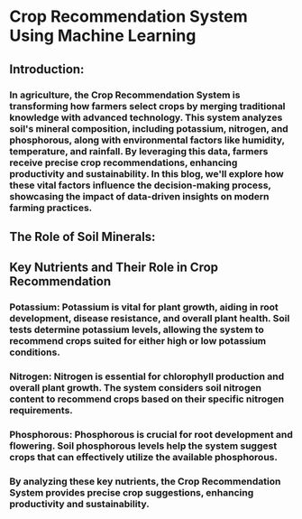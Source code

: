 # Crop Recommendation System Using Machine Learning 
## Introduction:
### In agriculture, the Crop Recommendation System is transforming how farmers select crops by merging traditional knowledge with advanced technology. This system analyzes soil's mineral composition, including potassium, nitrogen, and phosphorous, along with environmental factors like humidity, temperature, and rainfall. By leveraging this data, farmers receive precise crop recommendations, enhancing productivity and sustainability. In this blog, we'll explore how these vital factors influence the decision-making process, showcasing the impact of data-driven insights on modern farming practices.
## The Role of Soil Minerals:
## Key Nutrients and Their Role in Crop Recommendation
### Potassium: Potassium is vital for plant growth, aiding in root development, disease resistance, and overall plant health. Soil tests determine potassium levels, allowing the system to recommend crops suited for either high or low potassium conditions.

### Nitrogen: Nitrogen is essential for chlorophyll production and overall plant growth. The system considers soil nitrogen content to recommend crops based on their specific nitrogen requirements.

### Phosphorous: Phosphorous is crucial for root development and flowering. Soil phosphorous levels help the system suggest crops that can effectively utilize the available phosphorous.

### By analyzing these key nutrients, the Crop Recommendation System provides precise crop suggestions, enhancing productivity and sustainability.
